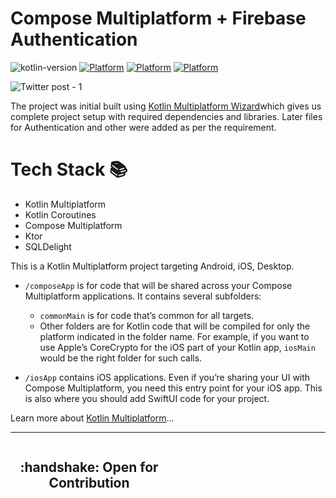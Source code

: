 # Compose Multiplatform + Firebase Authentication
![kotlin-version](https://img.shields.io/badge/kotlin-1.9.20-blue)
[![Platform](https://img.shields.io/badge/Platform-Android-brightgreen.svg)](#)
[![Platform](https://img.shields.io/badge/Platform-iOS-black.svg)](#)
[![Platform](https://img.shields.io/badge/Platform-jvm-blue.svg)](#)

![Twitter post - 1](https://github.com/dwarshb/KMM/assets/32565650/505a5fa0-61d8-40ce-bc55-ffce67f319dc)

The project was initial built using [Kotlin Multiplatform Wizard](https://kmp.jetbrains.com/)which gives us complete project setup with required dependencies and libraries. Later files for Authentication and other were added as per the requirement.

# Tech Stack 📚
- Kotlin Multiplatform
- Kotlin Coroutines
- Compose Multiplatform
- Ktor
- SQLDelight

This is a Kotlin Multiplatform project targeting Android, iOS, Desktop.

* `/composeApp` is for code that will be shared across your Compose Multiplatform applications.
  It contains several subfolders:
  - `commonMain` is for code that’s common for all targets.
  - Other folders are for Kotlin code that will be compiled for only the platform indicated in the folder name.
    For example, if you want to use Apple’s CoreCrypto for the iOS part of your Kotlin app,
    `iosMain` would be the right folder for such calls.

* `/iosApp` contains iOS applications. Even if you’re sharing your UI with Compose Multiplatform, 
  you need this entry point for your iOS app. This is also where you should add SwiftUI code for your project.


Learn more about [Kotlin Multiplatform](https://www.jetbrains.com/help/kotlin-multiplatform-dev/get-started.html)…

---


<div style="width:100%">
	<div style="width:50%; display:inline-block">
		<h2 align="center">
      :handshake: Open for Contribution
		</h2>	
	</div>	
</div>

